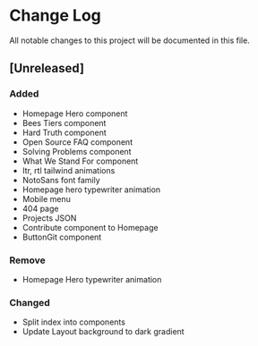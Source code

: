 # Change Log
All notable changes to this project will be documented in this file.

## [Unreleased]
### Added
- Homepage Hero component
- Bees Tiers component
- Hard Truth component
- Open Source FAQ component
- Solving Problems component
- What We Stand For component
- ltr, rtl tailwind animations
- NotoSans font family
- Homepage hero typewriter animation
- Mobile menu
- 404 page
- Projects JSON
- Contribute component to Homepage
- ButtonGit component

### Remove 
- Homepage Hero typewriter animation

### Changed
- Split index into components
- Update Layout background to dark gradient